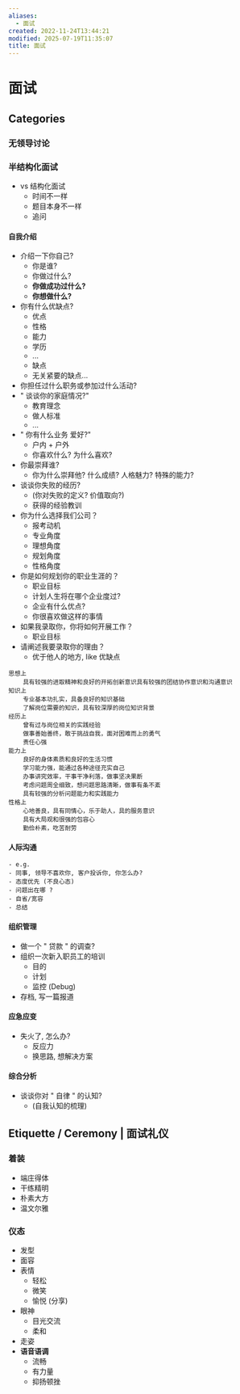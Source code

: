 ```yaml
---
aliases:
  - 面试
created: 2022-11-24T13:44:21
modified: 2025-07-19T11:35:07
title: 面试
---
```


# 面试

## Categories

### 无领导讨论

### 半结构化面试

- vs 结构化面试
    - 时间不一样
    - 题目本身不一样
    - 追问

#### 自我介绍

- 介绍一下你自己?
    - 你是谁?
    - 你做过什么?
    - **你做成功过什么?**
    - **你想做什么?**
- 你有什么优缺点?
    - 优点
    - 性格
    - 能力
    - 学历
    - ...
    - 缺点
    - 无关紧要的缺点...
- 你担任过什么职务或参加过什么活动?
- " 谈谈你的家庭情况?"
    - 教育理念
    - 做人标准
    - ...
- " 你有什么业务 爱好?"
    - 户内 + 户外
    - 你喜欢什么? 为什么喜欢?
- 你最崇拜谁?
    - 你为什么崇拜他? 什么成绩? 人格魅力? 特殊的能力?
- 谈谈你失败的经历?
    - (你对失败的定义? 价值取向?)
    - 获得的经验教训
- 你为什么选择我们公司？
    - 报考动机
    - 专业角度
    - 理想角度
    - 规划角度
    - 性格角度
- 你是如何规划你的职业生涯的？
    - 职业目标
    - 计划人生将在哪个企业度过?
    - 企业有什么优点?
    - 你很喜欢做这样的事情
- 如果我录取你，你将如何开展工作？
    - 职业目标
- 请阐述我要录取你的理由？
    - 优于他人的地方, like 优缺点

```shell
思想上
    具有较强的进取精神和良好的开拓创新意识具有较强的团结协作意识和沟通意识
知识上
    专业基本功扎实，具备良好的知识基础
    了解岗位需要的知识，具有较深厚的岗位知识背景
经历上
    曾有过与岗位相关的实践经验
    做事善始善终，敢于挑战自我，面对困难而上的勇气
    责任心强
能力上
    良好的身体素质和良好的生活习惯
    学习能力强，能通过各种途径充实自己
    办事讲究效率，干事干净利落，做事坚决果断
    考虑问题周全细致，想问题思路清晰，做事有条不紊
    具有较强的分析问题能力和实践能力
性格上
    心地善良，具有同情心，乐于助人，具的服务意识
    具有大局观和很强的包容心
    勤俭朴素，吃苦耐劳
```

#### 人际沟通

    - e.g.
    - 同事, 领导不喜欢你, 客户投诉你, 你怎么办?
    - 态度优先 (不良心态)
    - 问题出在哪 ?
    - 自省/宽容
    - 总结

#### 组织管理

- 做一个 " 贷款 " 的调查?
- 组织一次新入职员工的培训
	- 目的
	- 计划
	- 监控 (Debug)
- 存档, 写一篇报道

#### 应急应变

- 失火了, 怎么办?
	- 反应力
	- 换思路, 想解决方案

#### 综合分析

- 谈谈你对 " 自律 " 的认知?
	- (自我认知的梳理)

## Etiquette / Ceremony | 面试礼仪

### 着装

- 端庄得体
- 干练精明
- 朴素大方
- 温文尔雅

### 仪态

- 发型
- 面容
- 表情
    - 轻松
    - 微笑
    - 愉悦 (分享)
- 眼神
    - 目光交流
    - 柔和
- 走姿
- **语音语调**
    - 流畅
    - 有力量
    - 抑扬顿挫
